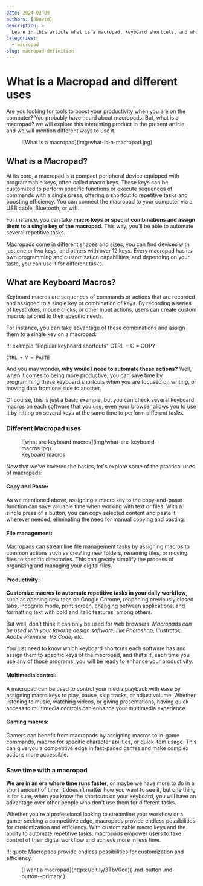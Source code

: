 ```yaml
---
date: 2024-03-09 
authors: [JDavid]
description: >
  Learn in this article what is a macropad, keyboard shortcuts, and what are the different uses for a macropad.
categories:
  - macropad
slug: macropad-definition
---
```


# What is a Macropad and different uses

Are you looking for tools to boost your productivity when you are on the computer? You probably have heard about macropads. But, what is a macropad? we will explore this interesting product in the present article, and we will mention different ways to use it.

<!-- more -->

<figure markdown="span">
  ![What is a macropad](img/what-is-a-macropad.jpg)
</figure>

## **What is a Macropad?**

At its core, a macropad is a compact peripheral device equipped with programmable keys, often called macro keys. These keys can be customized to perform specific functions or execute sequences of commands with a single press, offering a shortcut to repetitive tasks and boosting efficiency. You can connect the macropad to your computer via a USB cable, Bluetooth, or wifi.

For instance, you can take **macro keys or special combinations and assign them to a single key of the macropad**. This way, you’ll be able to automate several repetitive tasks.

Macropads come in different shapes and sizes, you can find devices with just one or two keys, and others with over 12 keys. Every macropad has its own programming and customization capabilities, and depending on your taste, you can use it for different tasks.

## **What are Keyboard Macros?**

Keyboard macros are sequences of commands or actions that are recorded and assigned to a single key or combination of keys. By recording a series of keystrokes, mouse clicks, or other input actions, users can create custom macros tailored to their specific needs.

For instance, you can take advantage of these combinations and assign them to a single key on a macropad:

!!! example "Popular keyboard shortcuts"
    CTRL + C = COPY
    
    CTRL + V = PASTE


And you may wonder, **why would I need to automate these actions?** Well, when it comes to being more productive, you can save time by programming these keyboard shortcuts when you are focused on writing, or moving data from one side to another.

Of course, this is just a basic example, but you can check several keyboard macros on each software that you use, even your browser allows you to use it by hitting on several keys at the same time to perform different tasks.

### **Different Macropad uses**

<figure markdown="span">
  ![what are keyboard macros](img/what-are-keyboard-macros.jpg)
  <figcaption>Keyboard macros</figcaption>
</figure>


Now that we've covered the basics, let's explore some of the practical uses of macropads:

#### **Copy and Paste:** 

As we mentioned above, assigning a macro key to the copy-and-paste function can save valuable time when working with text or files. With a single press of a button, you can copy selected content and paste it wherever needed, eliminating the need for manual copying and pasting.

#### **File management:**

Macropads can streamline file management tasks by assigning macros to common actions such as creating new folders, renaming files, or moving files to specific directories. This can greatly simplify the process of organizing and managing your digital files.

#### **Productivity:**

**Customize macros to automate repetitive tasks in your daily workflow**, such as opening new tabs on Google Chrome, reopening previously closed tabs, incognito mode, print screen, changing between applications, and formatting text with bold and italic features, among others.

But well, don’t think it can only be used for web browsers. *Macropads can be used with your favorite design software, like Photoshop, Illustrator, Adobe Premiere, VS Code, etc*.

You just need to know which keyboard shortcuts each software has and assign them to specific keys of the macropad, and that’s it, each time you use any of those programs, you will be ready to enhance your productivity.

#### **Multimedia control:**

A macropad can be used to control your media playback with ease by assigning macro keys to play, pause, skip tracks, or adjust volume. Whether listening to music, watching videos, or giving presentations, having quick access to multimedia controls can enhance your multimedia experience.

#### **Gaming macros:**

Gamers can benefit from macropads by assigning macros to in-game commands, macros for specific character abilities, or quick item usage. This can give you a competitive edge in fast-paced games and make complex actions more accessible.

### **Save time with a macropad**

**We are in an era where time runs faster**, or maybe we have more to do in a short amount of time. It doesn’t matter how you want to see it, but one thing is for sure, when you know the shortcuts on your keyboard, you will have an advantage over other people who don’t use them for different tasks.

Whether you're a professional looking to streamline your workflow or a gamer seeking a competitive edge, macropads provide endless possibilities for customization and efficiency. With customizable macro keys and the ability to automate repetitive tasks, macropads empower users to take control of their digital workflow and achieve more in less time.


!!! quote 
    Macropads provide endless possibilities for customization and efficiency.


<figure markdown="span">
  [I want a macropad](https://bit.ly/3TbV0cd){ .md-button .md-button--primary }
</figure>


